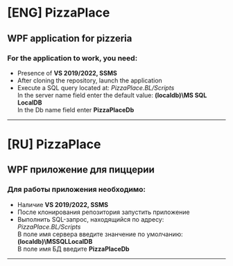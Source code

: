 
# [ENG] PizzaPlace
## WPF application for pizzeria
### For the application to work, you need:
* Presence  of __VS 2019/2022, SSMS__
* After cloning the repository, launch the application
* Execute a SQL query located at: _PizzaPlace.BL/Scripts_  
In the server name field enter the default value: __(localdb)\MS SQL LocalDB__  
In the Db name field enter __PizzaPlaceDb__
---
# [RU] PizzaPlace
## WPF приложение для пиццерии
### Для работы приложения необходимо:
* Наличие __VS 2019/2022, SSMS__
* После клонирования репозитория запустить приложение
* Выполнить SQL-запрос, находящийся по адресу: _PizzaPlace.BL/Scripts_  
В поле имя сервера введите знанчение по умолчанию: __(localdb)\MSSQLLocalDB__  
В поле имя БД введите __PizzaPlaceDb__
---
